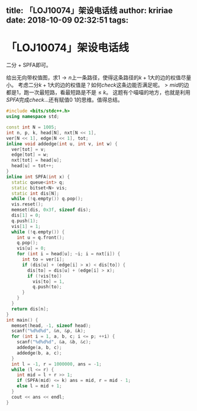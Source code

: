 title: 「LOJ10074」架设电话线
author: kririae
date: 2018-10-09 02:32:51
tags:
---
# 「LOJ10074」架设电话线

二分 + SPFA即可。

<!--more-->

给出无向带权值图，求$1 \rightarrow n$上一条路径，使得这条路径的$k + 1$大的边的权值尽量小。
考虑二分$k + 1$大的边的权值是？如何$check$这条边能否满足呢。$> mid$的边都是1，跑一次最短路，看最短路是不是$\le k$。
这题有个喵喵的地方，也就是利用$SPFA$完成$check$...还有赋值$0 \ 1$的思维。值得总结。

```cpp
#include <bits/stdc++.h>
using namespace std;

const int N = 1005;
int n, p, k, head[N], nxt[N << 1], 
ver[N << 1], edge[N << 1], tot;
inline void addedge(int u, int v, int w) {
  ver[tot] = v;
  edge[tot] = w;
  nxt[tot] = head[u];
  head[u] = tot++;
}
inline int SPFA(int x) {
  static queue<int> q;
  static bitset<N> vis;
  static int dis[N];
  while (!q.empty()) q.pop();
  vis.reset();
  memset(dis, 0x3f, sizeof dis);
  dis[1] = 0;
  q.push(1);
  vis[1] = 1;
  while (!q.empty()) {
    int u = q.front();
    q.pop();
    vis[u] = 0;
    for (int i = head[u]; ~i; i = nxt[i]) {
      int to = ver[i];
      if (dis[u] + (edge[i] > x) < dis[to]) {
        dis[to] = dis[u] + (edge[i] > x);
        if (!vis[to])
          vis[to] = 1,
          q.push(to);
      }
    }
  }
  return dis[n];
}
int main() {
  memset(head, -1, sizeof head);
  scanf("%d%d%d", &n, &p, &k);
  for (int i = 1, a, b, c; i <= p; ++i) {
    scanf("%d%d%d", &a, &b, &c);
    addedge(a, b, c);
    addedge(b, a, c);
  }
  int l = -1, r = 1000000, ans = -1;
  while (l <= r) {
    int mid = l + r >> 1;
    if (SPFA(mid) <= k) ans = mid, r = mid - 1;
    else l = mid + 1;
  }
  cout << ans << endl;
}
```